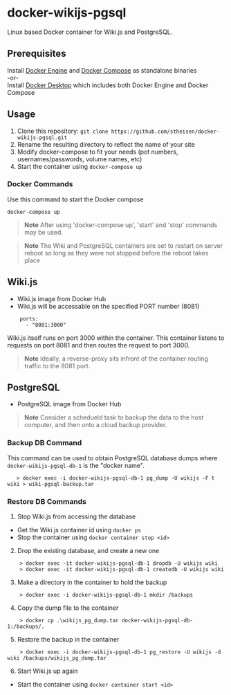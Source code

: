 # docker-wikijs-pgsql
Linux based Docker container for Wiki.js and PostgreSQL.

## Prerequisites
Install [Docker Engine](https://docs.docker.com/get-docker/) and [Docker Compose](V) as standalone binaries <br>
-or- <br>
Install [Docker Desktop](https://docs.docker.com/desktop/) which includes both Docker Engine and Docker Compose

## Usage
1. Clone this repository: `git clone https://github.com/stheisen/docker-wikijs-pgsql.git`
1. Rename the resulting directory to reflect the name of your site
1. Modify docker-compose to fit your needs (pot numbers, usernames/passwords, volume names, etc)
1. Start the container using `docker-compose up`

### Docker Commands
Use this command to start the Docker compose
```
docker-compose up
```
> **Note**
> After using 'docker-compose up', 'start' and 'stop' commands may be used.


> **Note**
> The Wiki and PostgreSQL containers are set to restart on server reboot so long as they were not stopped before the reboot takes place

## Wiki.js
- Wiki.js image from Docker Hub 
- Wiki.js will be accessable on the specified PORT number (8081)

```
    ports:
      - "8081:3000"
```
Wiki.js itself runs on port 3000 within the container.  This container listens to requests on port 8081 and then routes the request to port 3000. 

> **Note**
> Ideally, a reverse-proxy sits infront of the container routing traffic to the 8081 port.


## PostgreSQL
- PostgreSQL image from Docker Hub

> **Note**
>  Consider a schedueld task to backup the data to the host computer, and then onto a cloud backup provider.

### Backup DB Command
This command can be used to obtain PostgreSQL database dumps where `docker-wikijs-pgsql-db-1` is the "docker name". 

```
   > docker exec -i docker-wikijs-pgsql-db-1 pg_dump -U wikijs -F t wiki > wiki-pgsql-backup.tar
```

### Restore DB Commands
1. Stop Wiki.js from accessing the database

- Get the Wiki.js container id using `docker ps`
- Stop the container using `docker container stop <id>`

2. Drop the existing database, and create a new one
``` 
    > docker exec -it docker-wikijs-pgsql-db-1 dropdb -U wikijs wiki
    > docker exec -it docker-wikijs-pgsql-db-1 createdb -U wikijs wiki
```
3. Make a directory in the container to hold the backup
``` 
    > docker exec -i docker-wikijs-pgsql-db-1 mkdir /backups
```
4. Copy the dump file to the container
```
    > docker cp .\wikijs_pg_dump.tar docker-wikijs-pgsql-db-1:/backups/.
```
5. Restore the backup in the container
```
    > docker exec -i docker-wikijs-pgsql-db-1 pg_restore -U wikijs -d wiki /backups/wikijs_pg_dump.tar
```
6. Start Wiki.js up again
- Start the container using `docker container start <id>`